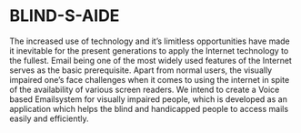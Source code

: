 # BLIND-S-AIDE
The increased use of technology and it’s limitless opportunities have made it inevitable for the present generations to apply the Internet technology to the fullest. Email being
one of the most widely used features of the Internet serves as the basic prerequisite. Apart from normal users, the visually impaired one’s face challenges when it comes to
using the internet in spite of the availability of various screen readers.
We intend to create a Voice based Emailsystem for visually impaired people, which is developed as an application which helps the blind and handicapped people to access mails
easily and efficiently.
